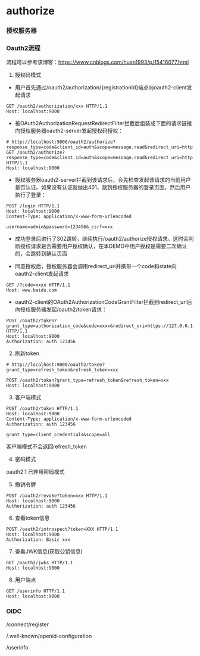 # authorize

### 授权服务器

### Oauth2流程

流程可以参考该博客：https://www.cnblogs.com/huan1993/p/15416077.html

1. 授权码模式

* 用户首先通过/oauth2/authorization/{registrationId}端点向oauth2-client发起请求

```http request
GET /oauth2/authorization/xxx HTTP/1.1
Host: localhost:9000
```

* 被OAuth2AuthorizationRequestRedirectFilter拦截后组装成下面的请求链接向授权服务器oauth2-server发起授权码授权：

```http request
# http://localhost:9000/oauth2/authorize?response_type=code&client_id=auth&scope=message.read&redirect_uri=http://www.baidu.com
GET /oauth2/authorize?response_type=code&client_id=auth&scope=message.read&redirect_uri=http://www.baidu.com HTTP/1.1
Host: localhost:9000
```

* 授权服务器oauth2-server拦截到该请求后，会先检查发起该请求的当前用户是否认证。如果没有认证就抛出401，跳到授权服务器的登录页面，然后用户执行了登录：

```http request
POST /login HTTP/1.1
Host: localhost:9000
Content-Type: application/x-www-form-urlencoded

username=admin&password=123456&_csrf=xxx
```

* 成功登录后进行了302跳转，继续执行/oauth2/authorize授权请求。这时会判断授权请求是否需要用户授权确认，在本DEMO中用户授权是需要二次确认的，会跳转到确认页面

* 同意授权后，授权服务器会调用redirect_uri并携带一个code和state向oauth2-client发起请求

```http request
GET /?code=xxxx HTTP/1.1 
Host: www.baidu.com
```

* oauth2-client的OAuth2AuthorizationCodeGrantFilter拦截到redirect_uri后向授权服务器发起/oauth2/token请求：

```http request
POST /oauth2/token?grant_type=authorization_code&code=xxxx&redirect_uri=https://127.0.0.1:8080/foo/bar HTTP/1.1
Host: localhost:9000
Authorization: auth 123456
```

2. 刷新token

```http request
# http://localhost:9000/oauth2/token?grant_type=refresh_token&refresh_token=xxx

POST /oauth2/token?grant_type=refresh_token&refresh_token=xxx
Host: localhost:9000
```

3. 客户端模式

```http request
POST /oauth2/token HTTP/1.1
Host: localhost:9000
Content-Type: application/x-www-form-urlencoded
Authorization: auth 123456

grant_type=client_credentials&scope=all
```

客户端模式不会返回refresh_token

4. 密码模式

oauth2.1 已弃用密码模式


5. 撤销令牌

```http request
POST /oauth2/revoke?token=xxx HTTP/1.1
Host: localhost:9000
Authorization: auth 123456
```

6. 查看token信息

```http request
POST /oauth2/introspect?token=XXX HTTP/1.1
Host: localhost:9000
Authorization: Basic xxx
```

7. 查看JWK信息(获取公钥信息)

```http request
GET /oauth2/jwks HTTP/1.1
Host: localhost:9000
```


8. 用户端点

```http request
GET /userinfo HTTP/1.1
Host: localhost:9000
```


### OIDC

/connect/register

/.well-known/openid-configuration

/userinfo

